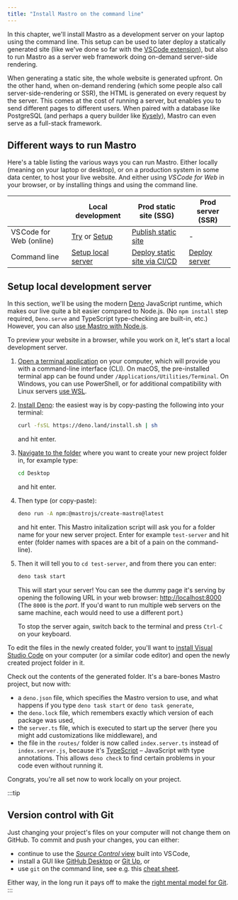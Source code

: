 ```yaml
---
title: "Install Mastro on the command line"
---
```


In this chapter, we'll install Mastro as a development server on your laptop using the command line. This setup can be used to later deploy a statically generated site (like we've done so far with the [VS Code extension](/guide/setup/)), but also to run Mastro as a server web framework doing on-demand server-side rendering.

When generating a static site, the whole website is generated upfront.
On the other hand, when on-demand rendering (which some people also call server-side-rendering or SSR), the HTML is generated on every request by the server. This comes at the cost of running a server, but enables you to send different pages to different users. When paired with a database like PostgreSQL (and perhaps a query builder like [Kysely](https://kysely.dev/)), Mastro can even serve as a full-stack framework.


## Different ways to run Mastro

Here's a table listing the various ways you can run Mastro. Either locally (meaning on your laptop or desktop), or on a production system in some data center, to host your live website. And either using _VS Code for Web_ in your browser, or by installing things and using the command line.

|                          | Local development               | Prod static site (SSG)                  | Prod server (SSR)       |
|--------------------------|---------------------------------|-----------------------------------------|-------------------------|
| VS Code for Web (online) | [Try][try] or [Setup][vsLocal]  | [Publish static site][vsProd]           | -                       |
| Command line             | [Setup local server][cliLocal]  | [Deploy static site via CI/CD][cliProd] | [Deploy server][server] |

[try]: https://github.dev/mastrojs/template-basic
[vsLocal]: /guide/setup/
[cliLocal]: /guide/cli-install/#setup-local-development-server
[vsProd]: /guide/publish-website/
[cliProd]: /guide/cli-deploy-production/#deploy-static-site-with-ci%2Fcd
[server]: /guide/cli-deploy-production/#deploy-server-to-production


## Setup local development server

In this section, we'll be using the modern [Deno](https://deno.com) JavaScript runtime, which makes our live quite a bit easier compared to Node.js. (No `npm install` step required, `Deno.serve` and TypeScript type-checking are built-in, etc.) However, you can also [use Mastro with Node.js](https://github.com/mastrojs/template-basic-node).

To preview your website in a browser, while you work on it, let's start a local development server.

1.  [Open a terminal application](https://developer.mozilla.org/en-US/docs/Learn_web_development/Getting_started/Environment_setup/Command_line#how_do_you_access_the_terminal) on your computer, which will provide you with a command-line interface (CLI). On macOS, the pre-installed terminal app can be found under `/Applications/Utilities/Terminal`. On Windows, you can use PowerShell, or for additional compatibility with Linux servers [use WSL](https://learn.microsoft.com/en-us/windows/wsl/).

2.  [Install Deno](https://docs.deno.com/runtime/getting_started/installation/): the easiest way is by copy-pasting the following into your terminal:

    ```sh
    curl -fsSL https://deno.land/install.sh | sh
    ```

    and hit enter.

3.  [Navigate to the folder](https://developer.mozilla.org/en-US/docs/Learn_web_development/Getting_started/Environment_setup/Command_line#navigation_on_the_command_line) where you want to create your new project folder in, for example type:

    ```sh
    cd Desktop
    ```

    and hit enter.

4.  Then type (or copy-paste):

    ```sh
    deno run -A npm:@mastrojs/create-mastro@latest
    ```

    and hit enter. This Mastro initalization script will ask you for a folder name for your new server project. Enter for example `test-server` and hit enter (folder names with spaces are a bit of a pain on the command-line).

5.  Then it will tell you to `cd test-server`, and from there you can enter:

    ```sh
    deno task start
    ```

    This will start your server! You can see the dummy page it's serving by opening the following URL in your web browser: [http://localhost:8000](http://localhost:8000) (The `8000` is the _port_. If you'd want to run multiple web servers on the same machine, each would need to use a different port.)

    To stop the server again, switch back to the terminal and press `Ctrl-C` on your keyboard.

To edit the files in the newly created folder, you'll want to [install Visual Studio Code](https://code.visualstudio.com/) on your computer (or a similar code editor) and open the newly created project folder in it.

Check out the contents of the generated folder. It's a bare-bones Mastro project, but now with:

- a `deno.json` file, which specifies the Mastro version to use, and what happens if you type `deno task start` or `deno task generate`,
- the `deno.lock` file, which remembers exactly which version of each package was used,
- the `server.ts` file, which is executed to start up the server (here you might add customizations like middleware), and
- the file in the `routes/` folder is now called `index.server.ts` instead of `index.server.js`, because it's [TypeScript](https://www.typescriptlang.org/) – JavaScript with type annotations. This allows `deno check` to find certain problems in your code even without running it.

Congrats, you're all set now to work locally on your project.

:::tip
## Version control with Git

Just changing your project's files on your computer will not change them on GitHub. To commit and push your changes, you can either:

- continue to use the [_Source Control_ view](/guide/publish-website/#save-changes-and-publish-to-the-web) built into VS Code,
- install a GUI like [GitHub Desktop](https://github.com/apps/desktop) or [Git Up](https://gitup.co/), or
- use `git` on the command line, see e.g. this [cheat sheet](https://git-scm.com/cheat-sheet).

Either way, in the long run it pays off to make the [right mental model for Git](https://mb21.github.io/blog/2023/12/13/right-mental-model-for-git.html).
:::
